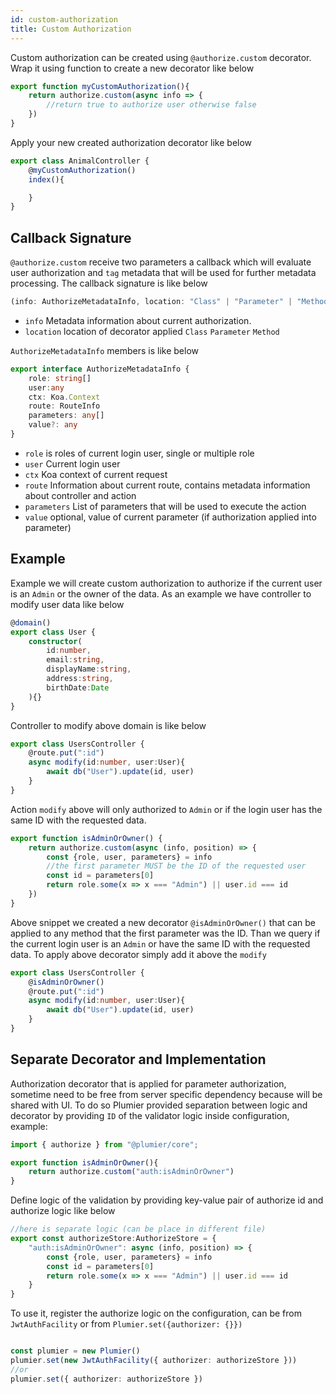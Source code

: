 ```yaml
---
id: custom-authorization
title: Custom Authorization
---
```


Custom authorization can be created using `@authorize.custom` decorator. Wrap it using function to create a new decorator like below

```typescript
export function myCustomAuthorization(){
    return authorize.custom(async info => {
        //return true to authorize user otherwise false
    })
}
```

Apply your new created authorization decorator like below

```typescript
export class AnimalController {
    @myCustomAuthorization()
    index(){

    }
}
```

## Callback Signature 
`@authorize.custom` receive two parameters a callback which will evaluate user authorization and `tag` metadata that will be used for further metadata processing. The callback signature is like below

```typescript
(info: AuthorizeMetadataInfo, location: "Class" | "Parameter" | "Method") => Promise<boolean>
```

* `info` Metadata information about current authorization.
* `location` location of decorator applied `Class` `Parameter` `Method`

`AuthorizeMetadataInfo` members is like below

```typescript
export interface AuthorizeMetadataInfo {
    role: string[]
    user:any
    ctx: Koa.Context
    route: RouteInfo
    parameters: any[]
    value?: any
}
```

* `role` is roles of current login user, single or multiple role
* `user` Current login user
* `ctx` Koa context of current request
* `route` Information about current route, contains metadata information about controller and action
* `parameters` List of parameters that will be used to execute the action
* `value` optional, value of current parameter (if authorization applied into parameter)


## Example
Example we will create custom authorization to authorize if the current user is an `Admin` or the owner of the data. As an example we have controller to modify user data like below

```TypeScript
@domain()
export class User {
    constructor(
        id:number,
        email:string,
        displayName:string,
        address:string,
        birthDate:Date
    ){}
}
```

Controller to modify above domain is like below

```typescript
export class UsersController {
    @route.put(":id")
    async modify(id:number, user:User){
        await db("User").update(id, user)
    }
}
```

Action `modify` above will only authorized to `Admin` or if the login user has the same ID with the requested data. 

```typescript
export function isAdminOrOwner() {
    return authorize.custom(async (info, position) => {
        const {role, user, parameters} = info
        //the first parameter MUST be the ID of the requested user
        const id = parameters[0]
        return role.some(x => x === "Admin") || user.id === id
    })
}
```

Above snippet we created a new decorator `@isAdminOrOwner()` that can be applied to any method that the first parameter was the ID. Than we query if the current login user is an `Admin` or have the same ID with the requested data. To apply above decorator simply add it above the `modify` 

```typescript
export class UsersController {
    @isAdminOrOwner()
    @route.put(":id")
    async modify(id:number, user:User){
        await db("User").update(id, user)
    }
}
```

## Separate Decorator and Implementation
Authorization decorator that is applied for parameter authorization, sometime need to be free from server specific dependency because will be shared with UI. To do so Plumier provided separation between logic and decorator by providing `ID` of the validator logic inside configuration, example:

```typescript
import { authorize } from "@plumier/core";

export function isAdminOrOwner(){
    return authorize.custom("auth:isAdminOrOwner") 
}
```

Define logic of the validation by providing key-value pair of authorize id and authorize logic like below

```typescript
//here is separate logic (can be place in different file)
export const authorizeStore:AuthorizeStore = {
    "auth:isAdminOrOwner": async (info, position) => {
        const {role, user, parameters} = info
        const id = parameters[0]
        return role.some(x => x === "Admin") || user.id === id
    }
}
```

To use it, register the authorize logic on the configuration, can be from `JwtAuthFacility` or from `Plumier.set({authorizer: {}})`

```typescript

const plumier = new Plumier()
plumier.set(new JwtAuthFacility({ authorizer: authorizeStore }))
//or
plumier.set({ authorizer: authorizeStore })
```